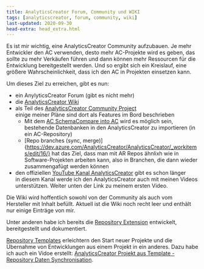 ```yaml
---
title: AnalyticsCreator Forum, Community und WIKI
tags: [analyticscreator, forum, community, wiki]
last-updated: 2020-09-30
head-extra: head_extra.html
---
```


Es ist mir wichtig, eine AnalyticsCreator Community aufzubauen. Je mehr Entwickler den AC verwenden, desto mehr AC-Projekte wird es geben, das sollte zu mehr Verkäufen führen und dann können mehr Ressourcen für die Entwicklung bereitgestellt werden. Und so ergibt sich ein Kreislauf, eine größere Wahrscheinlichkeit, dass ich den AC in Projekten einsetzen kann.

Um dieses Ziel zu erreichen, gibt es nun:

- ein AnylyticsCreator Forum (gibt es nicht mehr)
- die [AnalyticsCreator Wiki](https://dev.azure.com/AnalyticsCreator/AnalyticsCreator/_wiki/wikis/AnalyticsCreator.wiki)
- als Teil des [AnalyticsCreator Community Project](https://dev.azure.com/AnalyticsCreator/AnalyticsCreator)  
  einige meiner Pläne sind dort als Features im Bord beschrieben
  - Mit dem [AC SchemaCompare into AC](https://dev.azure.com/AnalyticsCreator/AnalyticsCreator/_workitems/edit/5/) wird es möglich sein, bestehende Datenbanken in den AnalyticsCreator zu importieren (in ein AC-Repository)
  - [Repo branches (sync, merge)]{https://dev.azure.com/AnalyticsCreator/AnalyticsCreator/_workitems/edit/16/} hat das Ziel, dass man mit AR Repos ähnlixh wie in Software-Projekten arbeiten kann, also in Branchen, die dann wieder zusammengafügt werden können
- den offiziellen [YouTube Kanal AnalyticsCreator](https://www.youtube.com/channel/UC95xNZUE2e7Wr8n3IluXgrQ) gibt es schon länger  
  in diesem  Kanal werde ich den AnalyticsCreator auch mit meinen Videos unterstützen. Weiter unten der Link zu meinem ersten Video.

Die Wiki wird hoffentlich sowohl von der Community als auch vom Hersteller mit Inhalt befüllt. Aktuell ist die Wiki noch recht leer und enthält nur einige Einträge von mir.

Unter anderen habe ich bereits die [Repository Extension](https://dev.azure.com/AnalyticsCreator/AnalyticsCreator/_wiki/wikis/AnalyticsCreator.wiki/73/repository-extension) entwickelt, bereitgestellt und dokumentiert.

[Repository Templates](https://dev.azure.com/AnalyticsCreator/AnalyticsCreator/_wiki/wikis/AnalyticsCreator.wiki/75/repository-templates) erleichtern den Start neuer Projekte und die Übernahme von Entwicklungen aus einem Projekt in ein anderes. Dazu habe ich auch ein Vidoe erstellt: [AnalyticsCreator Projekt aus Template - Repository Daten Synchronisation](https://youtu.be/-cwCsKq-488).
